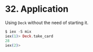 # 32. Application
Using `Deck` without the need of starting it.
```elixir
$ iex -S mix
iex(1)> Deck.take_card
28
iex(2)>
```
